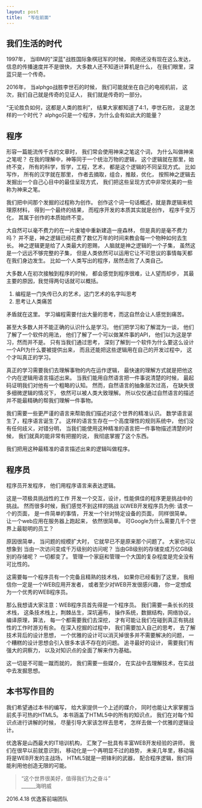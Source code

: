 ```yaml
---
layout: post
title:  "写在前面"
---
```


## 我们生活的时代

1997年，
当IBM的"深蓝"战胜国际象棋冠军的时候，
网络还没有现在这么发达，信息的传播速度并不是很快，
大多数人还不知道计算机是什么，
在我们眼里，深蓝只是一个传奇。

2016年，
当alphgo战胜李世石的时候，
我们可能就坐在自己的电视机前，
这次，我们自己就是传奇的见证人，
我们就是传奇的一部分。

“无论胜负如何，这都是人类的胜利”，
结果大家都知道了4:1，李世石败，
这是怎样的一个时代？
alphgo只是一个程序，为什么会有如此大的能量？

## 程序

形容一篇能流传千古的文章时，
我们常会使用神来之笔这个词，
为什么叫做神来之笔呢？
在我的理解中，神等同于一个统治万物的逻辑，
这个逻辑就在那里，始终不变，
所有的科学，哲学，工程，艺术，
都是这个逻辑的不同呈现方式。
比如写作，
所有的汉字就在那里，
作者去摘取，组合，推敲，优化，
按照神之逻辑去发掘出一个自己心目中的最佳呈现方式，
我们把这些呈现方式中非常优美的一些称为神来之笔。

我们把中间那个发掘的过程称为创作。
创作这个词一句话概述，就是靠逻辑来梳理原材料，
得到一个最终的结果，
而程序开发的本质其实就是创作，
程序千变万化，
其属于创作的本质始终不变。

大自然可以毫不费力的在一片废墟中重新建造一座森林，
但是真的是毫不费力吗？
并不是，神之逻辑已经花费了数亿万年的时间来教会每一个物种如何去生长。
神之逻辑更是给了人类最大的恩赐，
人脑就是神之逻辑的一个子集，
虽然这是一个远远不够完整的子集，
但是人类依然可以运用它让不可思议的事情每天都在我们身边发生。
比如一个人类写出的程序，居然击败了人类自己。

大多数人在初次接触到程序的时候，
都会感觉到程序很难，让人望而却步，
其最主要的原因，我觉得两句话就可以概括。

1. 编程是一门失传已久的艺术，这门艺术的名字叫思考
2. 思考让人类痛苦

矛盾就在这里。
学习编程需要付出大量的思考，而这自然会让人感觉到痛苦。

甚至大多数人并不能正确的认识什么是学习。
他们把学习和了解混为一谈，
他们了解了一个软件的用法，
他们了解了一个可以做某件事的API，
他们以为这是学习，然而并不是。
只有当我们通过思考，
深刻了解到一个软件为什么要这么设计
一个API为什么要被提供出来，
而且还能把这些逻辑用在自己的开发过程中，
这个才叫真正的学习。

真正的学习需要我们去理解事物的内在运作逻辑，
最快速的理解方式就是把他这个内在逻辑用语言描述出来。
当我们能用自然语言把一件事说清楚的时候，
最起码证明我们对他有一个粗略的认知。
然而，自然语言的抽象层次过高，
在缺失很多细微逻辑的情况下，
依然可以被人类大致理解。
所以仅仅通过自然语言的描述并不能最精确的帮我们理解一件事物。

我们需要一些更严谨的语言来帮助我们描述对这个世界的精准认识。
数学语言诞生了，程序语言诞生了。
这样的语言生存在一个高度理性的规则系统中，
他们没有任何歧义，对错分明，
当我们能使用这种精准的语言把一件事物描述清楚的时候，
我们就真的能非常有把握的说，
我彻底掌握了这个东西。

我们把用这种最精准的语言描述出来的逻辑叫做程序。



## 程序员

程序员开发程序，
他们用程序语言来表达逻辑。

这是一项极具挑战性的工作
开发一个交互，设计，性能俱佳的程序更是挑战中的挑战。
然而很多时候，我们感觉不到这样的挑战
以WEB开发程序员为例:
请求一个的页面，
是一件简单的事情，
开发一个针对特定设备的页面，
同样很简单。
让一个web应用在服务器上跑起来，
依然很简单。
可Google为什么需要几千个世界上最聪明的员工？

原因很简单，
当问题的规模扩大时，
它就早已不是原来那个问题了。
大家也可以想象到
当由一次访问变成千万级别的访问呢？
当由GB级别的存储变成万亿GB级别的存储呢？
一切都变了。
管理一个家庭和管理一个大国的复杂程度是完全没有可比性的。

这需要每一个程序员有一个完备且精熟的技术栈，
如果你已经看到了这里，
我相信你一定是一个WEB应用开发者，
或者至少对WEB开发很感兴趣，
你一定想成为一个优秀的WEB程序员。

那么我想请大家注意：WEB程序员首先得是一个程序员。
我们需要一条长长的技术栈，
这条技术栈上，荆棘丛生，深坑遍布，
操作系统，数据结构，网络协议，编译原理，算法，
每一个都需要我们去深挖，
才有可能让我们在碰到真正有挑战性的工作时游刃有余。
在深入挖掘的过程中，
我们需要加入自己的思考，
去了解技术背后的设计思想，
一个优雅的设计可以消灭掉很多并不需要解决的问题，
一个糟糕的设计思想会引入很多本该不存在的问题。
追寻最好的设计，
需要我们有强大的洞察力，
以及对知识点的全面了解来作为基础。

这一切是不可能一蹴而就的，
我们需要一些媒介，
在实战中去理解技术，在实战中去发掘思想。

## 本书写作目的

我们希望通过本书的编写，
给大家提供一个上述的媒介，
同时也能让大家掌握当前炙手可热的HTML5。
本书涵盖了HTML5中的所有的知识点，
我们在对每个知识点进行讲解的时候，
尽量引导大家该怎样去思考，
怎样去做一个优雅的逻辑设计。

优逸客是山西最大的IT培训机构，
汇聚了一批具有丰富WEB开发经验的讲师，
我们在很早以前就意识到，
移动化是一个再明显不过的趋势，
未来几年里，移动端将是WEB开发的主战场，
HTML5就是一把锋利的武器，
配合程序逻辑，我们将能利用他创造无限的可能。

> “这个世界很美好，值得我们为之奋斗”  
> ______海明威

2016.4.18
优逸客前端团队
